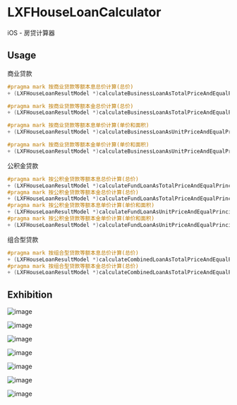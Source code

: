 # LXFHouseLoanCalculator
iOS - 房贷计算器



## Usage

商业贷款

```objective-c
#pragma mark 按商业贷款等额本息总价计算(总价)
+ (LXFHouseLoanResultModel *)calculateBusinessLoanAsTotalPriceAndEqualPrincipalInterestWithCalcModel:(LXFHouseLoanCalcModel *)calcModel;

#pragma mark 按商业贷款等额本金总价计算(总价)
+ (LXFHouseLoanResultModel *)calculateBusinessLoanAsTotalPriceAndEqualPrincipalWithCalcModel:(LXFHouseLoanCalcModel *)calcModel;

#pragma mark 按商业贷款等额本息单价计算(单价和面积)
+ (LXFHouseLoanResultModel *)calculateBusinessLoanAsUnitPriceAndEqualPrincipalInterestWithCalcModel:(LXFHouseLoanCalcModel *)calcModel;

#pragma mark 按商业贷款等额本金单价计算(单价和面积)
+ (LXFHouseLoanResultModel *)calculateBusinessLoanAsUnitPriceAndEqualPrincipalWithCalcModel:(LXFHouseLoanCalcModel *)calcModel;
```



公积金贷款

```objective-c
#pragma mark 按公积金贷款等额本息总价计算(总价)
+ (LXFHouseLoanResultModel *)calculateFundLoanAsTotalPriceAndEqualPrincipalInterestWithCalcModel:(LXFHouseLoanCalcModel *)calcModel;
#pragma mark 按公积金贷款等额本金总价计算(总价)
+ (LXFHouseLoanResultModel *)calculateFundLoanAsTotalPriceAndEqualPrincipalWithCalcModel:(LXFHouseLoanCalcModel *)calcModel;
#pragma mark 按公积金贷款等额本息单价计算(单价和面积)
+ (LXFHouseLoanResultModel *)calculateFundLoanAsUnitPriceAndEqualPrincipalInterestWithCalcModel:(LXFHouseLoanCalcModel *)calcModel;
#pragma mark 按公积金贷款等额本金单价计算(单价和面积)
+ (LXFHouseLoanResultModel *)calculateFundLoanAsUnitPriceAndEqualPrincipalWithCalcModel:(LXFHouseLoanCalcModel *)calcModel;
```



组合型贷款

```objective-c
#pragma mark 按组合型贷款等额本息总价计算(总价)
+ (LXFHouseLoanResultModel *)calculateCombinedLoanAsTotalPriceAndEqualPrincipalInterestWithCalcModel:(LXFHouseLoanCalcModel *)calcModel;
#pragma mark 按组合型贷款等额本金总价计算(总价)
+ (LXFHouseLoanResultModel *)calculateCombinedLoanAsTotalPriceAndEqualPrincipalWithCalcModel:(LXFHouseLoanCalcModel *)calcModel;
```



## Exhibition



![image](https://github.com/LinXunFeng/LXFHouseLoanCalculator/raw/master/Screenshots/1.png)

![image](https://github.com/LinXunFeng/LXFHouseLoanCalculator/raw/master/Screenshots/2.png)

![image](https://github.com/LinXunFeng/LXFHouseLoanCalculator/raw/master/Screenshots/3.png)

![image](https://github.com/LinXunFeng/LXFHouseLoanCalculator/raw/master/Screenshots/4.png)

![image](https://github.com/LinXunFeng/LXFHouseLoanCalculator/raw/master/Screenshots/5.png)

![image](https://github.com/LinXunFeng/LXFHouseLoanCalculator/raw/master/Screenshots/6.png)

![image](https://github.com/LinXunFeng/LXFHouseLoanCalculator/raw/master/Screenshots/7.png)

